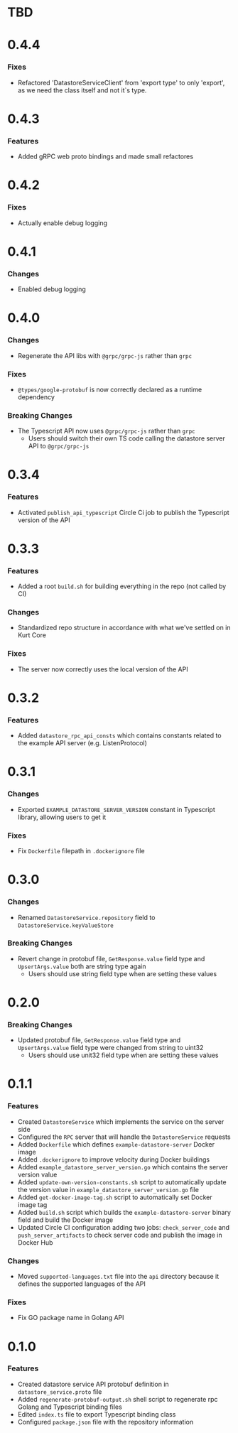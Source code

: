 # TBD

# 0.4.4

### Fixes
* Refactored 'DatastoreServiceClient' from 'export type' to only 'export', as we need the class itself and not it`s type.

# 0.4.3

### Features
* Added gRPC web proto bindings and made small refactores


# 0.4.2
### Fixes
* Actually enable debug logging

# 0.4.1
### Changes
* Enabled debug logging

# 0.4.0
### Changes
* Regenerate the API libs with `@grpc/grpc-js` rather than `grpc`

### Fixes
* `@types/google-protobuf` is now correctly declared as a runtime dependency

### Breaking Changes
* The Typescript API now uses `@grpc/grpc-js` rather than `grpc`
    * Users should switch their own TS code calling the datastore server API to `@grpc/grpc-js`

# 0.3.4
### Features
* Activated `publish_api_typescript` Circle Ci job to publish the Typescript version of the API

# 0.3.3
### Features
* Added a root `build.sh` for building everything in the repo (not called by CI)

### Changes
* Standardized repo structure in accordance with what we've settled on in Kurt Core

### Fixes
* The server now correctly uses the local version of the API

# 0.3.2
### Features
* Added `datastore_rpc_api_consts` which contains constants related to the example API server (e.g. ListenProtocol)

# 0.3.1
### Changes
* Exported `EXAMPLE_DATASTORE_SERVER_VERSION` constant in Typescript library, allowing users to get it

### Fixes
* Fix `Dockerfile` filepath in `.dockerignore` file

# 0.3.0
### Changes
* Renamed `DatastoreService.repository` field to `DatastoreService.keyValueStore`

### Breaking Changes
* Revert change in protobuf file, `GetResponse.value` field type and `UpsertArgs.value` both are string type again
  * Users should use string field type when are setting these values

# 0.2.0
### Breaking Changes
* Updated protobuf file, `GetResponse.value` field type and `UpsertArgs.value` field type were changed from string to uint32
  * Users should use unit32 field type when are setting these values

# 0.1.1
### Features
* Created `DatastoreService` which implements the service on the server side
* Configured the `RPC` server that will handle the `DatastoreService` requests
* Added `Dockerfile` which defines `example-datastore-server` Docker image
* Added `.dockerignore` to improve velocity during Docker buildings
* Added `example_datastore_server_version.go` which contains the server version value
* Added `update-own-version-constants.sh` script to automatically update the version value in `example_datastore_server_version.go` file
* Added `get-docker-image-tag.sh` script to automatically set Docker image tag
* Added `build.sh` script which builds the `example-datastore-server` binary field and build the Docker image
* Updated Circle CI configuration adding two jobs: `check_server_code` and `push_server_artifacts` to check server code and publish the image in Docker Hub

### Changes
* Moved `supported-languages.txt` file into the `api` directory because it defines the supported languages of the API

### Fixes
* Fix GO package name in Golang API

# 0.1.0
### Features
* Created datastore service API protobuf definition in `datastore_service.proto` file
* Added `regenerate-protobuf-output.sh` shell script to regenerate rpc Golang and Typescript binding files
* Edited `index.ts` file to export Typescript binding class
* Configured `package.json` file with the repository information

